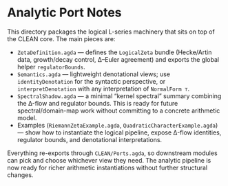# Analytic Port Notes

This directory packages the logical L-series machinery that sits on top of the
CLEAN core. The main pieces are:

* `ZetaDefinition.agda` — defines the `LogicalZeta` bundle (Hecke/Artin data,
  growth/decay control, Δ–Euler agreement) and exports the global helper
  `regulatorBounds`.
* `Semantics.agda` — lightweight denotational views; use
  `identityDenotation` for the syntactic perspective, or `interpretDenotation`
  with any interpretation of `NormalForm ⊤`.
* `SpectralShadow.agda` — a minimal “kernel spectral” summary combining the
  Δ-flow and regulator bounds.  This is ready for future spectral/domain-map
  work without committing to a concrete arithmetic model.
* Examples (`RiemannZetaExample.agda`, `QuadraticCharacterExample.agda`) — show
  how to instantiate the logical pipeline, expose Δ-flow identities, regulator
  bounds, and denotational interpretations.

Everything re-exports through `CLEAN/Ports.agda`, so downstream modules can pick
and choose whichever view they need.  The analytic pipeline is now ready for
richer arithmetic instantiations without further structural changes.
